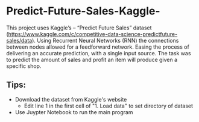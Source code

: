 # Predict-Future-Sales-Kaggle-
This project uses Kaggle’s – “Predict Future Sales” dataset (https://www.kaggle.com/c/competitive-data-science-predictfuture-sales/data). Using Recurrent Neural Networks (RNN) the connections between nodes allowed for a feedforward network. Easing the process of delivering an accurate prediction, with a single input source. The task was to predict the amount of sales and profit an item will produce given a specific shop.

## Tips:
- Download the dataset from Kaggle's website
  - Edit line 1 in the first cell of "1. Load data" to set directory of dataset
- Use Juypter Notebook to run the main program
